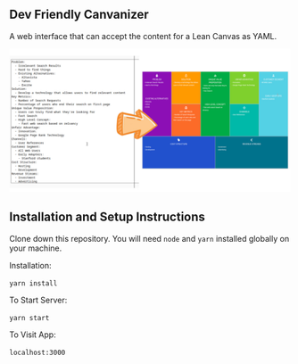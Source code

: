 ## Dev Friendly Canvanizer

A web interface that can accept the content for a Lean Canvas as YAML.

![alt text](https://raw.githubusercontent.com/piyushsi/Dev-Friendly-Canvanizer/master/src/newe.jpg)

## Installation and Setup Instructions

Clone down this repository. You will need `node` and `yarn` installed globally on your machine.

Installation:

`yarn install`

To Start Server:

`yarn start`

To Visit App:

`localhost:3000`
